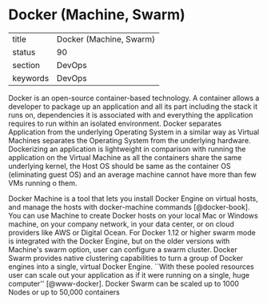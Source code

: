 # Docker (Machine, Swarm)


|          |                         |
| -------- | ----------------------- |
| title    | Docker (Machine, Swarm) | 
| status   | 90                      |
| section  | DevOps                  |
| keywords | DevOps                  |



Docker is an open-source container-based technology. A container
allows a developer to package up an application and all its part
including the stack it runs on, dependencies it is associated with and
everything the application requires to run within an isolated
environment. Docker separates Application from the underlying
Operating System in a similar way as Virtual Machines separates the
Operating System from the underlying hardware. Dockerizing an
application is lightweight in comparison with running the application
on the Virtual Machine as all the containers share the same underlying
kernel, the Host OS should be same as the container OS (eliminating
guest OS) and an average machine cannot have more than few VMs running
o them.

Docker Machine is a tool that lets you install Docker Engine on
virtual hosts, and manage the hosts with docker-machine commands
[@docker-book]. You can use Machine to create Docker hosts on
your local Mac or Windows machine, on your company network, in your
data center, or on cloud providers like AWS or Digital Ocean. For
Docker 1.12 or higher swarm mode is integrated with the Docker Engine,
but on the older versions with Machine's swarm option, user can
configure a swarm cluster. Docker Swarm provides native clustering
capabilities to turn a group of Docker engines into a single, virtual
Docker Engine. ``With these pooled resources user can scale out your
application as if it were running on a single, huge computer''
[@www-docker]. Docker Swarm can be scaled up to 1000 Nodes or up
to 50,000 containers
     
